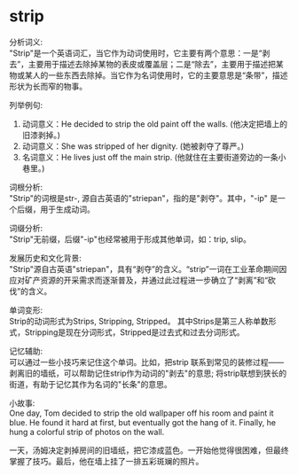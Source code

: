 # strip

分析词义:  
"Strip"是一个英语词汇，当它作为动词使用时，它主要有两个意思：一是“剥去”，主要用于描述去除掉某物的表皮或覆盖层；二是“除去”，主要用于描述把某物或某人的一些东西去除掉。当它作为名词使用时，它的主要意思是“条带”，描述形状为长而窄的物事。

  

列举例句:

  

1.  动词意义：He decided to strip the old paint off the walls. (他决定把墙上的旧漆剥掉。)
2.  动词意义：She was stripped of her dignity. (她被剥夺了尊严。)
3.  名词意义：He lives just off the main strip. (他就住在主要街道旁边的一条小巷里。)

  

词根分析:  
"Strip"的词根是str-, 源自古英语的"striepan"，指的是"剥夺"。其中，"-ip" 是一个后缀，用于生成动词。

  

词缀分析:  
"Strip"无前缀，后缀"-ip"也经常被用于形成其他单词，如：trip, slip。

  

发展历史和文化背景:  
"Strip"源自古英语"striepan"，具有“剥夺”的含义。“strip”一词在工业革命期间因应对矿产资源的开采需求而逐渐普及，并通过此过程进一步确立了“剥离”和“砍伐”的含义。

  

单词变形:  
Strip的动词形式为Strips, Stripping, Stripped。 其中Strips是第三人称单数形式，Stripping是现在分词形式，Stripped是过去式和过去分词形式。

  

记忆辅助:  
可以通过一些小技巧来记住这个单词。比如，把strip 联系到常见的装修过程——剥离旧的墙纸，可以帮助记住strip作为动词的"剥去"的意思; 将strip联想到狭长的街道，有助于记忆其作为名词的"长条"的意思。

  

小故事:  
One day, Tom decided to strip the old wallpaper off his room and paint it blue. He found it hard at first, but eventually got the hang of it. Finally, he hung a colorful strip of photos on the wall.

  

一天，汤姆决定剥掉房间的旧墙纸，把它漆成蓝色。一开始他觉得很困难，但最终掌握了技巧。最后，他在墙上挂了一排五彩斑斓的照片。
